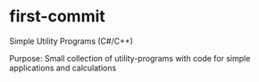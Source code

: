 # first-commit
Simple Utility Programs (C#/C++)

Purpose:
Small collection of utility-programs with code for simple applications and calculations
